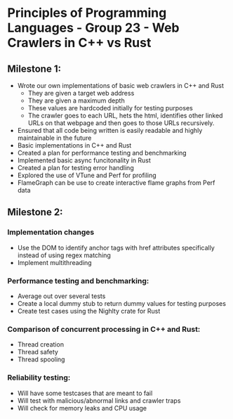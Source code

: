 # Principles of Programming Languages - Group 23 - Web Crawlers in C++ vs Rust

## Milestone 1:

- Wrote our own implementations of basic web crawlers in C++ and Rust
	- They are given a target web address
	- They are given a maximum depth
	- These values are hardcoded initially for testing purposes
	- The crawler goes to each URL, hets the html, identifies other linked URLs on that webpage and then goes to those URLs recursively. 
- Ensured that all code being written is easily readable and highly maintainable in the future
- Basic implementations in C++ and Rust
- Created a plan for performance testing and benchmarking
- Implemented basic async funcitonality in Rust
- Created a plan for testing error handling
- Explored the use of VTune and Perf for profiling
- FlameGraph can be use to create interactive flame graphs from Perf data


## Milestone 2:

### Implementation changes

- Use the DOM to identify anchor tags with href attributes specifically instead of using regex matching
- Implement multithreading

### Performance testing and benchmarking:

- Average out over several tests
- Create a local dummy stub to return dummy values for testing purposes
- Create test cases using the Nighlty crate for Rust

### Comparison of concurrent processing in C++ and Rust:

- Thread creation
- Thread safety
- Thread spooling

### Reliability testing:

- Will have some testcases that are meant to fail
- Will test with malicious/abnormal links and crawler traps
- Will check for memory leaks and CPU usage
